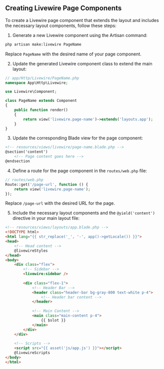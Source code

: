 ## Creating Livewire Page Components

To create a Livewire page component that extends the layout and includes the necessary layout components, follow these steps:

1. Generate a new Livewire component using the Artisan command:

```bash
php artisan make:livewire PageName
```

Replace `PageName` with the desired name of your page component.

2. Update the generated Livewire component class to extend the main layout:

```php
// app/Http/Livewire/PageName.php
namespace App\Http\Livewire;

use Livewire\Component;

class PageName extends Component
{
    public function render()
    {
        return view('livewire.page-name')->extends('layouts.app');
    }
}
```

3. Update the corresponding Blade view for the page component:

```html
<!-- resources/views/livewire/page-name.blade.php -->
@section('content')
    <!-- Page content goes here -->
@endsection
```



4. Define a route for the page component in the `routes/web.php` file:

```php
// routes/web.php
Route::get('/page-url', function () {
    return view('livewire.page-name');
});
```

Replace `/page-url` with the desired URL for the page.

5. Include the necessary layout components and the `@yield('content')` directive in your main layout file:

```html
<!-- resources/views/layouts/app.blade.php -->
<!DOCTYPE html>
<html lang="{{ str_replace('_', '-', app()->getLocale()) }}">
<head>
    <!-- Head content -->
    @livewireStyles
</head>
<body>
    <div class="flex">
        <!-- Sidebar -->
        <livewire:sidebar />
        
        <div class="flex-1">
            <!-- Header Bar -->
            <header class="header-bar bg-gray-800 text-white p-4">
                <!-- Header bar content -->
            </header>
    
            <!-- Main Content -->
            <main class="main-content p-4">
                {{ $slot }}
            </main>
        </div>
    </div>
    
    <!-- Scripts -->
    <script src="{{ asset('js/app.js') }}"></script>
    @livewireScripts
</body>
</html>
```